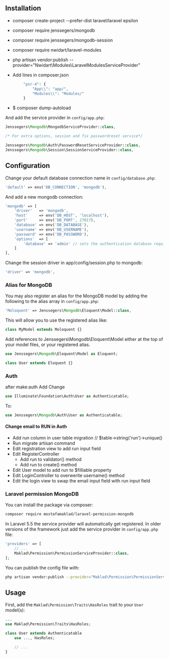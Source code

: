 
## Installation

- composer create-project --prefer-dist laravel/laravel epsilon

- composer require jenssegers/mongodb

- composer require jenssegers/mongodb-session

- composer require nwidart/laravel-modules
- php artisan vendor:publish --provider="Nwidart\Modules\LaravelModulesServiceProvider"

* Add lines in composer.json 
```php
        "psr-4": {
            "App\\": "app/",
            "Modules\\": "Modules/"
        }
```
- $ composer dump-autoload


And add the service provider in `config/app.php`:

```php
Jenssegers\Mongodb\MongodbServiceProvider::class,

/* For extra options, session and fix passwordreset service*/

Jenssegers\Mongodb\Auth\PasswordResetServiceProvider::class,
Jenssegers\Mongodb\Session\SessionServiceProvider::class,
```


Configuration
-------------

Change your default database connection name in `config/database.php`:

```php
'default' => env('DB_CONNECTION', 'mongodb'),
```

And add a new mongodb connection:

```php
'mongodb' => [
    'driver'   => 'mongodb',
    'host'     => env('DB_HOST', 'localhost'),
    'port'     => env('DB_PORT', 27017),
    'database' => env('DB_DATABASE'),
    'username' => env('DB_USERNAME'),
    'password' => env('DB_PASSWORD'),
    'options'  => [
        'database' => 'admin' // sets the authentication database required by mongo 3
    ]
],
```

Change the session driver in app/config/session.php to mongodb:

```php
'driver' => 'mongodb',
```

### Alias for MongoDB

You may also register an alias for the MongoDB model by adding the following to the alias array in `config/app.php`:

```php
'Moloquent' => Jenssegers\Mongodb\Eloquent\Model::class,
```

This will allow you to use the registered alias like:

```php
class MyModel extends Moloquent {}
```

Add references to Jenssegers\Mongodb\Eloquent\Model either at the top of your model files, or your registered alias.

```php
use Jenssegers\Mongodb\Eloquent\Model as Eloquent;

class User extends Eloquent {}
```


### Auth
after make:auth
Add 
Change 
```php 
use Illuminate\Foundation\Auth\User as Authenticatable;
```

To: 
```php
use Jenssegers\Mongodb\Auth\User as Authenticatable;
```


#### Change email to RUN in Auth

* Add run column in user table migration // $table->string('run')->unique()
* Run migrate artisan command
* Edit registration view to add run input field
* Edit RegisterController
	* Add run to validator() method
	* Add run to create() method
* Edit User model to add run to $filliable property
* Edit LoginController to overwerite username() method
* Edit the login view to swap the email input field with run input field


### Laravel permission MongoDB
You can install the package via composer:

``` bash
composer require mostafamaklad/laravel-permission-mongodb
```

In Laravel 5.5 the service provider will automatically get registered. In older versions of the framework just add the service provider in `config/app.php` file:

```php
'providers' => [
    // ...
    Maklad\Permission\PermissionServiceProvider::class,
];
```

You can publish the config file with:

```bash
php artisan vendor:publish --provider="Maklad\Permission\PermissionServiceProvider" --tag="config"
```

## Usage

First, add the `Maklad\Permission\Traits\HasRoles` trait to your `User` model(s):

```php
...
use Maklad\Permission\Traits\HasRoles;

class User extends Authenticatable
    use ..., HasRoles;

    // ...
}
```